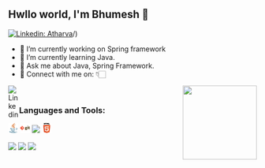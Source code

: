 ## Hwllo world, I'm Bhumesh 👋

[![Linkedin: Atharva](https://img.shields.io/badge/-Bhumesh-blue?style=flat-square&logo=Linkedin&logoColor=white&link=https://www.linkedin.com/in/bhumesh-polaswar-322829172/)](https://www.linkedin.com/in/bhumesh-polaswar-322829172)/)
<br/>
- 🔭 I’m currently working on Spring framework
- 🌱 I’m currently learning Java.
- 💬 Ask me about Java, Spring Framework.
- 📲 Connect with me on:  👇🏻

<!-----Social Profile Buttons------>
<a href="https://www.linkedin.com/in/bhumesh-polaswar-322829172/">
  <img align="left" alt="Linkedin" width="22px" src="https://cdn.jsdelivr.net/npm/simple-icons@v3/icons/linkedin.svg" />
</a>

<!-----GitHub Octocat------>

<img src = "https://lh6.googleusercontent.com/proxy/iwhKOv3tfirUNTArPiI1UTKw8gbdyY5-vElZJSDkOoQfGTVg023Jn-7sFAmUR3Sce8IKQC0zG4mus0u-mM7hyVLsYis4CufWhmaCzg" align = "right" width = 150, height = 150>
</br>

### Languages and Tools:

<!-----Languages and Tools------>

<code><img height="20" src="https://raw.githubusercontent.com/github/explore/80688e429a7d4ef2fca1e82350fe8e3517d3494d/topics/java/java.png"></code>
<code><img height="20" src="https://raw.githubusercontent.com/github/explore/80688e429a7d4ef2fca1e82350fe8e3517d3494d/topics/git/git.png"></code>
<code><img height="20" src="https://raw.githubusercontent.com/github/explore/80688e429a7d4ef2fca1e82350fe8e3517d3494d/topics/spring-framework/spring-framework.png"></code>
<code><img height="20" src="https://raw.githubusercontent.com/github/explore/80688e429a7d4ef2fca1e82350fe8e3517d3494d/topics/html/html.png"></code>

<!-----Top Languages------>

<img align="center" src="https://github-readme-stats.vercel.app/api/top-langs/?username=bpolaswar&theme=dark" />

<!-----GitHub Stats------>

<img align="center" src = "https://github-readme-stats.vercel.app/api?username=Apk23&&show_icons=true&title_color=ffffff&icon_color=bb2acf&text_color=daf7dc&bg_color=151515">

<!-----Projects------>

<a href="https://github.com/bpolaswar/orangeneedle">
 <img align="center" src="https://github-readme-stats.vercel.app/api/pin/?username=bpolaswar&repo=orangeneedle&theme=dark" />
</a>


